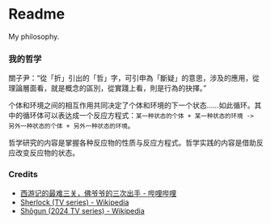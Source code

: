 # Readme
My philosophy.

### 我的哲学

關子尹：“從「折」引出的「哲」字，可引申為「斷疑」的意思，涉及的應用，從理論層面看，就是概念的區別，從實踐上看，則是行為的抉擇。”

个体和环境之间的相互作用共同决定了个体和环境的下一个状态……如此循环。其中的循环体可以表达成一个反应方程式：`某一种状态的个体 + 某一种状态的环境 -> 另外一种状态的个体 + 另外一种状态的环境`。

哲学研究的内容是掌握各种反应物的性质与反应方程式。哲学实践的内容是借助反应改变反应物的状态。

### Credits
- [西游记的最难三关，佛爷爷的三次出手 - 哔哩哔哩](https://www.bilibili.com/video/BV1re4y1b7sV)
- [Sherlock (TV series) - Wikipedia](https://en.wikipedia.org/wiki/Sherlock_(TV_series))
- [Shōgun (2024 TV series) - Wikipedia](https://en.wikipedia.org/wiki/Shōgun_(2024_TV_series))
